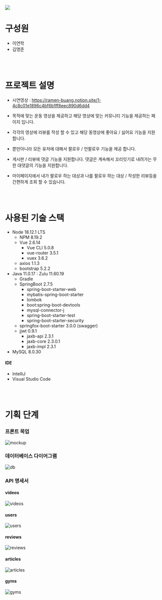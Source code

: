 <img src="./body-fit-vue-app/src/static/img/logo.png">

<br>

# 구성원

- 이연학
- 김명준

<br><br>

# 프로젝트 설명

- 시연영상 : https://ramen-buang.notion.site/1-4c8c01e1896c4bf6b1ff8eec890d6dd4

- 목적에 맞는 운동 영상을 제공하고 해당 영상에 맞는 커뮤니티 기능을 제공하는 페이지 입니다.
- 각각의 영상에 리뷰를 작성 할 수 있고 해당 동영상에 좋아요 / 싫어요 기능을 지원합니다.
- 뿐만아니라 모든 유저에 대해서 팔로우 / 언팔로우 기능을 제공 합니다.
- 게시판 / 리뷰에 댓글 기능을 지원합니다. 댓글은 계속해서 꼬리잇기로 내려가는 무한 대댓글의 기능을 지원합니다.
- 마이페이지에서 내가 팔로우 하는 대상과 나를 팔로우 하는 대상 / 작성한 리뷰등을 간편하게 조회 할 수 있습니다.

<br><br>

# 사용된 기술 스택

- Node 18.12.1 LTS
  - NPM 8.19.2
  - Vue 2.6.14
    - Vue CLI 5.0.8
    - vue-router 3.5.1
    - vuex 3.6.2
  - axios 1.1.3
  - bootstrap 5.2.2
- Java 11.0.17 : Zulu 11.60.19
  - Gradle
  - SpringBoot 2.7.5
    - spring-boot-starter-web
    - mybatis-spring-boot-starter
    - lombok
    - boot:spring-boot-devtools
    - mysql-connector-j
    - spring-boot-starter-test
    - spring-boot-starter-security
  - springfox-boot-starter 3.0.0 (swagger)
  - jjwt 0.9.1
    - jaxb-api 2.3.1
    - jaxb-core 2.3.0.1
    - jaxb-impl 2.3.1
- MySQL 8.0.30

#### IDE

- IntelliJ
- Visual Studio Code

<br><br>

# 기획 단계

### 프론트 목업

![mockup](./Img/mockup.png)

### 데이터베이스 다이어그램

![db](./Img/fitnessdb_EER.png)

### API 명세서

#### videos

![videos](./Img/videos.png)

#### users

![users](./Img/users.png)

#### reviews

![reviews](./Img/reviews.png)

#### articles

![articles](./Img/articles.png)

#### gyms

![gyms](./Img/gyms.png)
